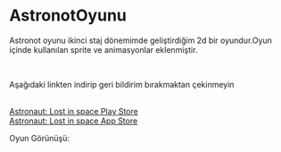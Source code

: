 # AstronotOyunu
<p>Astronot oyunu ikinci staj dönemimde geliştirdiğim 2d bir oyundur.Oyun içinde kullanılan sprite ve animasyonlar eklenmiştir.</p><br>
<p>Aşağıdaki linkten indirip geri bildirim bırakmaktan çekinmeyin</p><br>
<a href="https://play.google.com/store/apps/details?id=com.dgh.Astronaut&hl=tr&gl=US">Astronaut: Lost in space Play Store</a><br>
<a href="https://apps.apple.com/app/astronaut-lost-in-space/id1639555050">Astronaut: Lost in space App Store</a>
<p>Oyun Görünüşü:</p>
<img src="https://play-lh.googleusercontent.com/uB3r-Nws6OSLy_4m3dq7Zhavwz1tozYsSJk8HNDXBB6p_i7p5-tWlMeHyZzmDbidShOY=w526-h296-rw" alt=""><br>
<img src="https://play-lh.googleusercontent.com/KTegJg9xPMgYN4WgPU4kayztGRdtCxBoy8XYcuN-mGZnnfYgBFXoiO4XYCGTsbBYq4Y=w526-h296-rw" alt=""><br>
<img src="https://play-lh.googleusercontent.com/mvfUJkVj-o_mnnI9bhtnKy4IEycSG0PPTLSC2eepSw4YttoAvJEg3yS5NrhPtpFwGA=w526-h296-rw" alt=""><br>
 <img src="https://play-lh.googleusercontent.com/e4fQOBW2eRq7Pi4YKtq6VrXRJawLr6yaEO6KTGjCUg69LnYvg7ANjwZoFkQ1iKsKnSY=w526-h296-rw" alt=""><br>
<img src="https://play-lh.googleusercontent.com/YQ5oG0lYENhaw1vWMk54y_dz2v9_9GCtJEtgbVkg1UcdhaDLI6cm0VcOf2FhBomuNQ=w526-h296-rw" alt=""><br>
